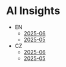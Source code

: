 # AI Insights
- EN
  - [2025-06](/2025-06/EN.md)
  - [2025-05](/2025-05/EN.md)
- CZ
  - [2025-06](/2025-06/CZ.md)
  - [2025-05](/2025-05/CZ.md)
